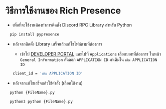 
# วิธีการใช้งานของ Rich Presence

- เพิ่อที่จะใช้งานต้องทำการติดตั้ง Discord RPC Library สำหรับ Python

```bash
  pip install pypresence
```
- หลังจากติดตั้ง Library  เสร็จแล้วแก้ไขไฟล์ตามที่ต้องการ 
    - เข้าไป [DEVELOPER PORTAL](https://discord.com/developers/applications) และไปที่ `Applications` เลือกบอทที่ต้องการ ในหน้า `General Information` คัดลอก `APPLICATION ID` มาเติมใน `เติม APPLICATION ID`
    
   ```bash 
   client_id = 'เติม APPLICATION ID'
   ```
   
- หลังจากแก้ไขเสร็จแล้วใช้คำสั่ง (เลือกใช้งาน)
```bash
  python {FileName}.py
```
```bash
  python3 python {FileName}.py
```


